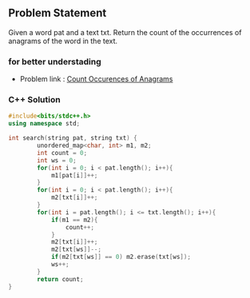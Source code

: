## Problem Statement

Given a word pat and a text txt. Return the count of the occurrences of anagrams of the word in the text.


### for better understading
- Problem link : [Count Occurences of Anagrams](https://www.geeksforgeeks.org/problems/count-occurences-of-anagrams5839/1?page=1&category=sliding-window&status=solved&sortBy=difficulty)

### C++ Solution

```cpp
#include<bits/stdc++.h>
using namespace std;

int search(string pat, string txt) {
	    unordered_map<char, int> m1, m2;
	    int count = 0;
	    int ws = 0;
	    for(int i = 0; i < pat.length(); i++){
	        m1[pat[i]]++;
	    }
	    for(int i = 0; i < pat.length(); i++){
	        m2[txt[i]]++;
	    }
	    for(int i = pat.length(); i <= txt.length(); i++){
	        if(m1 == m2){
	            count++;
	        }
	        m2[txt[i]]++;
	        m2[txt[ws]]--;
	        if(m2[txt[ws]] == 0) m2.erase(txt[ws]);
	        ws++;
	    }
	    return count;
}
```